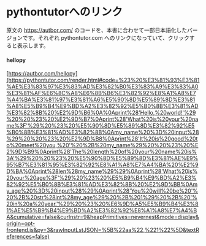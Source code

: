 # pythontutorへのリンク

原文の https://autbor.com/ のコードを、本書に合わせて一部日本語化したバージョンです。それぞれ pythontutor.com へのリンクになっていて、クリックすると表示します。

#### hellopy
[https://autbor.com/hellopy](https://pythontutor.com/render.html#code=%23%20%E3%81%93%E3%81%AE%E3%83%97%E3%83%AD%E3%82%B0%E3%83%A9%E3%83%A0%E3%81%AF%E6%8C%A8%E6%8B%B6%E3%82%92%E8%A1%A8%E7%A4%BA%E3%81%97%E3%81%A6%E5%90%8D%E5%89%8D%E3%81%A8%E5%B9%B4%E9%BD%A2%E3%82%92%E5%B0%8B%E3%81%AD%E3%82%8B%20%E2%9D%B6%0A%0Aprint%28'Hello,%20world!'%29%20%20%23%20%E2%9D%B7%0Aprint%28'What%20is%20your%20name%3F'%29%20%23%20%E5%90%8D%E5%89%8D%E3%82%92%E5%B0%8B%E3%81%AD%E3%82%8B%0Amy_name%20%3D%20input%28%29%20%20%23%20%E2%9D%B8%0Aprint%28'It%20is%20good%20to%20meet%20you,%20'%20%2B%20my_name%29%20%20%23%20%E2%9D%B9%0Aprint%28'The%20length%20of%20your%20name%20is%3A'%29%20%20%23%20%E5%90%8D%E5%89%8D%E3%81%AE%E9%95%B7%E3%81%95%E3%82%92%E8%A1%A8%E7%A4%BA%20%E2%9D%BA%0Aprint%28len%28my_name%29%29%0Aprint%28'What%20is%20your%20age%3F'%29%20%23%20%E5%B9%B4%E9%BD%A2%E3%82%92%E5%B0%8B%E3%81%AD%E3%82%8B%20%E2%9D%BB%0Amy_age%20%3D%20input%28%29%0Aprint%28'You%20will%20be%20'%20%2B%20str%28int%28my_age%29%20%2B%201%29%20%2B%20'%20in%20a%20year.'%29%20%23%20%E6%9D%A5%E5%B9%B4%E3%81%AE%E5%B9%B4%E9%BD%A2%E3%82%92%E8%A1%A8%E7%A4%BA&cumulative=false&curInstr=9&heapPrimitives=nevernest&mode=display&origin=opt-frontend.js&py=3&rawInputLstJSON=%5B%22aa%22,%221%22%5D&textReferences=false)
